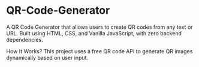 # QR-Code-Generator
A QR Code Generator that allows users to create QR codes from any text or URL. Built using HTML, CSS, and Vanilla JavaScript, with zero backend dependencies.

How It Works?  This project uses a free QR code API to generate QR images dynamically based on user input.
